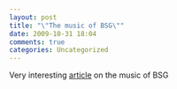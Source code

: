 ```yaml
---
layout: post
title: "\"The music of BSG\""
date: 2009-10-31 18:04
comments: true
categories: Uncategorized
---
```

Very interesting <a href="http://en.battlestarwiki.org/wiki/Music_of_Battlestar_Galactica_%28RDM%29">article</a> on the music of BSG

<div class="zemanta-pixie" style="margin-top:10px;height:15px;"><img class="zemanta-pixie-img" alt="" src="http://img.zemanta.com/pixy.gif?x-id=2085c124-355b-4b47-935f-9647eff470aa" style="border:none;float:right;" /><span class="zem-script more-related pretty-attribution"></span></div>
